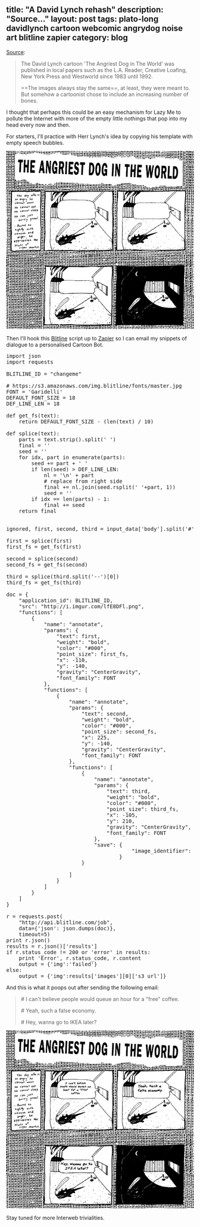 title: "A David Lynch rehash"
description: "Source..."
layout: post
tags: plato-long davidlynch cartoon webcomic angrydog noise art blitline zapier
category: blog
---

[Source](http://www.davidlynch.de/angry.html):

> The David Lynch cartoon 'The Angriest Dog in The World'  was published in local papers such as the L.A. Reader, Creative Loafing, New York Press and Westworld since 1983 until 1992. 
> 
> ==The images always stay the same==, at least, they were meant to. But somehow a cartoonist chose to include an increasing number of bones.

I thought that perhaps this could be an easy mechanism for Lazy Me to pollute the Internet with more of the empty little nothings that pop into my head every now and then.

For starters, I'll practice with Herr Lynch's idea by copying his template with empty speech bubbles.

![empty speech bubbles](/assets/posts/2017-03-03-a-david-lynch-rehash/main.png)

Then I'll hook this [Blitline](https://www.blitline.com/) script up to [Zapier](https://zapier.com) so I can email my snippets of dialogue to a personalised Cartoon Bot.

<pre>
import json
import requests

BLITLINE_ID = "changeme"

# https://s3.amazonaws.com/img.blitline/fonts/master.jpg
FONT = 'Garidelli'
DEFAULT_FONT_SIZE = 18
DEF_LINE_LEN = 18

def get_fs(text):
    return DEFAULT_FONT_SIZE - (len(text) / 10)

def splice(text):
    parts = text.strip().split(' ')
    final = ''
    seed = ''
    for idx, part in enumerate(parts):
        seed += part + ' '
        if len(seed) > DEF_LINE_LEN:
            nl = '\n' + part
            # replace from right side
            final += nl.join(seed.rsplit(' '+part, 1))
            seed = ''
        if idx == len(parts) - 1:
            final += seed
    return final


ignored, first, second, third = input_data['body'].split('#')

first = splice(first)
first_fs = get_fs(first)

second = splice(second)
second_fs = get_fs(second)

third = splice(third.split('--')[0])
third_fs = get_fs(third)

doc = {
    "application_id": BLITLINE_ID,
    "src": "http://i.imgur.com/lfE8DFl.png",
    "functions": [
        {
            "name": "annotate",
            "params": {
                "text": first,
                "weight": "bold",
                "color": "#000",
                "point_size": first_fs,
                "x": -110,
                "y": -140,
                "gravity": "CenterGravity",
                "font_family": FONT
            },
            "functions": [
                {
                    "name": "annotate",
                    "params": {
                        "text": second,
                        "weight": "bold",
                        "color": "#000",
                        "point_size": second_fs,
                        "x": 225,
                        "y": -140,
                        "gravity": "CenterGravity",
                        "font_family": FONT
                    },
                    "functions": [
                        {
                            "name": "annotate",
                            "params": {
                                "text": third,
                                "weight": "bold",
                                "color": "#000",
                                "point_size": third_fs,
                                "x": -105,
                                "y": 210,
                                "gravity": "CenterGravity",
                                "font_family": FONT
                            },
                            "save": {
                                        "image_identifier": "MY_CLIENT_ID"
                                    }
                        }

                    ]
                }
            ]
        }
    ]
}

r = requests.post(
    "http://api.blitline.com/job",
    data={'json': json.dumps(doc)},
    timeout=5)
print r.json()
results = r.json()['results']
if r.status_code != 200 or 'error' in results:
    print 'Error', r.status_code, r.content
    output = {'img':'failed'}
else:
    output = {'img':results['images'][0]['s3_url']}
</pre>

And this is what it poops out after sending the following email:

> \# I can't believe people would queue an hour for a "free" coffee.
>
> \# Yeah, such a false economy.
>
> \# Hey, wanna go to IKEA later?

![writing comedy is not my forté](/assets/posts/2017-03-03-a-david-lynch-rehash/example2.jpg)

Stay tuned for more Interweb trivialities.
